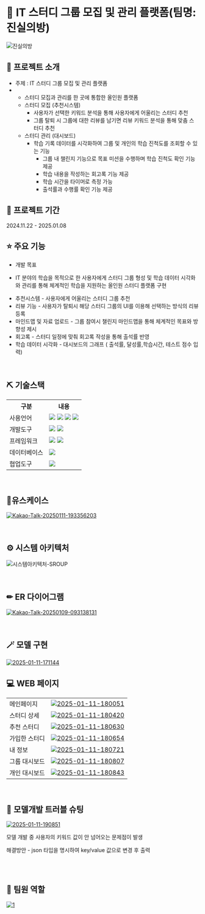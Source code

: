 # 📎 lT 스터디 그룹 모집 및 관리 플랫폼(팀명: 진실의방)
![진실의방](https://github.com/user-attachments/assets/01327909-230e-444d-96ab-3674badcce41)

## 👀 프로젝트 소개
* 주제 :  lT 스터디 그룹 모집 및 관리 플랫폼
* - 스터디 모집과 관리를 한 곳에 통합한 올인원 플랫폼
  - 스터디 모집 (추천시스템)
	- 사용자가 선택한 키워드 분석을 통해 사용자에게 어울리는 스터디 추천
	- 그룹 탈퇴 시 그룹에 대한 리뷰를 남기면 리뷰 키워드 분석을 통해 맞춤 스터디 추천
  - 스터디 관리 (대시보드)
	- 학습 기록 데이터를 시각화하여 그룹 및 개인의 학습 진척도를 조회할 수 있는 기능
		- 그룹 내 챌린지 기능으로 목표 미션을 수행하며 학습 진척도 확인 기능 제공
		- 학습 내용을 작성하는 회고록 기능 제공
		- 학습 시간을 타이머로 측정 가능
		- 출석률과 수행률 확인 기능 제공

## 📅 프로젝트 기간
2024.11.22 - 2025.01.08
<br>
 ## ⭐ 주요 기능
 * 개발 목표
  - IT 분야의 학습을 목적으로 한 사용자에게 스터디 그룹 형성 및 학습 데이터 시각화와
    관리를 통해 체계적인 학습을 지원하는 올인원 스터디 플랫폼 구현
* 추천시스템 - 사용자에게 어울리는 스터디 그룹 추천
* 리뷰 기능 - 사용자가 탈퇴시 해당 스터디 그룹의 UI를 이용해 선택하는 방식의 리뷰 등록
* 마인드맵 및 자료 업로드 - 그룹 참여시 챌린지 마인드맵을 통해 체계적인 목표와 방향성 제시
* 회고록 - 스터디 일정에 맞춰 회고록 작성을 통해 출석률 반영
* 학습 데이터 시각화 - 대시보드의 그래프 ( 출석률, 달성률,학습시간, 테스트 점수 입력)
<br>

## ⛏ 기술스택
<table>
    <tr>
        <th>구분</th>
        <th>내용</th>
    </tr>
    <tr>
        <td>사용언어</td>
        <td>
            <img src="https://img.shields.io/badge/Java-007396?style=for-the-badge&logo=java&logoColor=white"/>
            <img src="https://img.shields.io/badge/HTML5-E34F26?style=for-the-badge&logo=HTML5&logoColor=white"/>
            <img src="https://img.shields.io/badge/CSS3-1572B6?style=for-the-badge&logo=CSS3&logoColor=white"/>
            <img src="https://img.shields.io/badge/JavaScript-F7DF1E?style=for-the-badge&logo=JavaScript&logoColor=white"/>
        </td>
    </tr>
    <tr>
        <td>개발도구</td>
        <td>
            <img src="https://img.shields.io/badge/VSCode-007ACC?style=for-the-badge&logo=VisualStudioCode&logoColor=white"/>
            <img src="https://img.shields.io/badge/Jupyter-F37626?style=for-the-badge&logo=Jupyter&logoColor=white"/>
        </td>
    </tr>
    <tr>
        <td>프레임워크</td>
        <td>
            <img src="https://img.shields.io/badge/Flask-000000?style=for-the-badge&logo=Flask&logoColor=white"/> 
            <img src="https://img.shields.io/badge/Spring Boot-6DB33F?style=for-the-badge&logo=Spring Boot&logoColor=white"/>
        </td>
    </tr>
    <tr>
        <td>데이터베이스</td>
        <td>
            <img src="https://img.shields.io/badge/MySQL-4479A1?style=for-the-badge&logo=MySQL&logoColor=white"/> 
        </td>
    </tr>
    <tr>
        <td>협업도구</td>
        <td>
            <img src="https://img.shields.io/badge/GitHub-181717?style=for-the-badge&logo=GitHub&logoColor=white"/>
        </td>
    </tr>
</table>

<br>

## 🧾유스케이스
<a href="https://ibb.co/pLtSyTp"><img src="https://i.ibb.co/LZL35yf/Kakao-Talk-20250111-193356203.png" alt="Kakao-Talk-20250111-193356203" border="0"></a>
</br>



<br>

## ⚙ 시스템 아키텍처
![시스템아키텍처-SROUP](https://github.com/user-attachments/assets/29900f43-5843-4f22-a6f3-8acbe7cfe86b)
</br>

<br>

## ✏ ER 다이어그램
<a href="https://ibb.co/F80GSCZ"><img src="https://i.ibb.co/SVdqhGY/Kakao-Talk-20250109-093138131.png" alt="Kakao-Talk-20250109-093138131" border="0"></a>
</br>

<br>

## 🪄 모델 구현
<a href="https://ibb.co/jyp1D7N"><img src="https://i.ibb.co/McX37qv/2025-01-11-171144.png" alt="2025-01-11-171144" border="0"></a>
</br>


## 💻 WEB 페이지
<table>

<tr>
<td>메인페이지</td>
        <td>
<a href="https://ibb.co/55C5jzK"><img src="https://i.ibb.co/19B9Xpz/2025-01-11-180051.png" alt="2025-01-11-180051" border="0"></a>
        </td>
</tr>

<tr>
<td>스터디 상세</td>
        <td>
<a href="https://ibb.co/QrjLrP6"><img src="https://i.ibb.co/ZW15WBh/2025-01-11-180420.png" alt="2025-01-11-180420" border="0"></a>
        </td>
</tr>

<tr>
<td>추천 스터디</td>
        <td>
<a href="https://ibb.co/X5Vdwqr"><img src="https://i.ibb.co/DML6qZH/2025-01-11-180630.png" alt="2025-01-11-180630" border="0"></a>
        </td>
</tr>
 
<tr>
<td>가입한 스터디</td>
        <td>
<a href="https://ibb.co/5GRYX56"><img src="https://i.ibb.co/CmHJpnz/2025-01-11-180654.png" alt="2025-01-11-180654" border="0"></a>
        </td>
</tr>

<tr>
	<td>내 정보</td>
        <td>
<a href="https://ibb.co/HTWD9yq"><img src="https://i.ibb.co/yFwnxCq/2025-01-11-180721.png" alt="2025-01-11-180721" border="0"></a>
        </td>
</tr>

<tr>
<td>그룹 대시보드</td>
        <td>
<a href="https://ibb.co/CV298n8"><img src="https://i.ibb.co/ygSkP8P/2025-01-11-180807.png" alt="2025-01-11-180807" border="0"></a>
        </td>
</tr>

<tr>
        <td>개인 대시보드</td>
        <td>
<a href="https://ibb.co/b13yTKy"><img src="https://i.ibb.co/6YZpzWp/2025-01-11-180843.png" alt="2025-01-11-180843" border="0"></a>
        </td>
</tr>
</table>

<br>

## 🔐 모델개발 트러블 슈팅
<a href="https://ibb.co/L9tJ4vC"><img src="https://i.ibb.co/Zc8YyNh/2025-01-11-190851.png" alt="2025-01-11-190851" border="0"></a>

<span>모델 개발 중 사용자의 키워드 값이 안 넘어오는 문제점이 발생</span>

<span>해결방안 - json 타입을 명시하여 key/value 값으로 변경 후 출력</span>

</br>

<br>

## 🤝 팀원 역할
<a href="https://ibb.co/j4P8DRD"><img src="https://i.ibb.co/zfTmZJZ/1.png" alt="1" border="0"></a>
</br>
